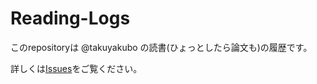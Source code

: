 # Reading-Logs
このrepositoryは @takuyakubo の読書(ひょっとしたら論文も)の履歴です。

詳しくは[Issues](https://github.com/takuyakubo/Reading-Logs/issues)をご覧ください。
